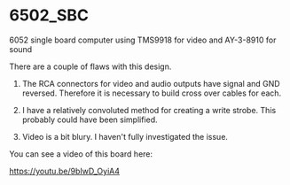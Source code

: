 # 6502_SBC
6052 single board computer using TMS9918 for video and AY-3-8910 for sound

There are a couple of flaws with this design.

1) The RCA connectors for video and audio outputs have signal and GND reversed.  Therefore it is necessary to build cross over cables for each.

2) I have a relatively convoluted method for creating a write strobe.  This probably could have been simplified.

3) Video is a bit blury.  I haven't fully investigated the issue.

You can see a video of this board here:

https://youtu.be/9bIwD_OyiA4



